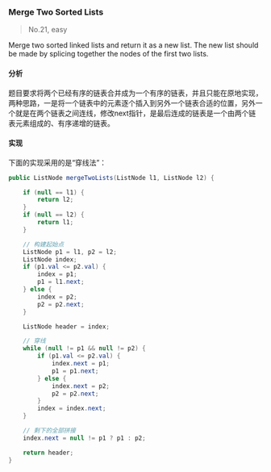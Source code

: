### Merge Two Sorted Lists

> No.21, easy

Merge two sorted linked lists and return it as a new list. The new list should be made by splicing together the nodes of the first two lists.

#### 分析

题目要求将两个已经有序的链表合并成为一个有序的链表，并且只能在原地实现，两种思路，一是将一个链表中的元素逐个插入到另外一个链表合适的位置，另外一个就是在两个链表之间连线，修改next指针，是最后连成的链表是一个由两个链表元素组成的、有序递增的链表。

#### 实现

下面的实现采用的是“穿线法”：

```java
public ListNode mergeTwoLists(ListNode l1, ListNode l2) {

    if (null == l1) {
        return l2;
    }
    if (null == l2) {
        return l1;
    }

    // 构建起始点
    ListNode p1 = l1, p2 = l2;
    ListNode index;
    if (p1.val <= p2.val) {
        index = p1;
        p1 = l1.next;
    } else {
        index = p2;
        p2 = p2.next;
    }

    ListNode header = index;

    // 穿线
    while (null != p1 && null != p2) {
        if (p1.val <= p2.val) {
            index.next = p1;
            p1 = p1.next;
        } else {
            index.next = p2;
            p2 = p2.next;
        }
        index = index.next;
    }

    // 剩下的全部拼接
    index.next = null != p1 ? p1 : p2;

    return header;
}
```